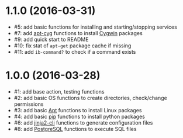 # 1.1.0 (2016-03-31)
- #5: add basic functions for installing and starting/stopping services
- #7: add [apt-cyg] functions to install [Cygwin] packages
- #9: add quick start to README 
- #10: fix stat of `apt-get` package cache if missing
- #11: add `ib-command?` to check if a command exists

[apt-cyg]: https://github.com/transcode-open/apt-cyg
[Cygwin]: https://cygwin.com

# 1.0.0 (2016-03-28)
- #1: add base action, testing functions
- #2: add basic OS functions to create directories, check/change permissions
- #3: add basic [Apt] functions to install Linux packages
- #4: add basic [pip] functions to install python packages
- #6: add [jinja2-cli] functions to generate configuration files
- #8: add [PostgreSQL] functions to execute SQL files

[Apt]: https://wiki.debian.org/Apt
[pip]: https://pip.pypa.io/en/stable/
[PostgreSQL]:http://www.postgresql.org/ 
[jinja2-cli]: https://github.com/mattrobenolt/jinja2-cli
